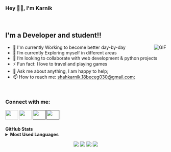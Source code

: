 ### Hey 👋🏽, I'm Karnik

<br />

## I'm a Developer and student!!

  <img align="right" alt="GIF" src="https://media.giphy.com/media/836HiJc7pgzy8iNXCn/giphy.gif" />

- 🔭 I'm currently Working to become better day-by-day
- 🌱 I’m currently Exploring myself in different areas
- 👯 I’m looking to collaborate with web development & python projects
- ⚡ Fun fact: I love to travel and playing games
- 💬 Ask me about anything, I am happy to help;
- 📫 How to reach me: shahkarnik.18beceg030@gmail.com;

<br />


<h3 align="left">Connect with me:</h3>
<p align="center">
<a href="https://www.linkedin.com/in/karnik-shah12" target="blank"><img align="left" src="https://cdn.jsdelivr.net/npm/simple-icons@3.0.1/icons/linkedin.svg" height="30" width="40" /></a>
<a href="https://www.instagram.com/karnik.shah/" target="blank"><img align="left" src="https://cdn.jsdelivr.net/npm/simple-icons@3.0.1/icons/instagram.svg" height="30" width="40" /></a>
<a href="" target="blank"><img align="left" src="https://cdn.jsdelivr.net/npm/simple-icons@3.0.1/icons/discord.svg" height="30" width="40" /></a>
<a href="" target="blank"><img align="left" src="https://cdn.jsdelivr.net/npm/simple-icons@3.0.1/icons/telegram.svg" height="30" width="40" /></a>
</p>
<br/>
<br/>

<br/>

<summary><b>GitHub Stats</b></summary>
<img alt="" src="https://github-readme-stats.vercel.app/api?username=KarnikShah&count_private=true&show_icons=truehow_icons=true" /> 

 
<details>
<summary><b>Most Used Languages</b></summary>
<img  src="https://github-readme-stats.vercel.app/api/top-langs/?username=KarnikShah&count_private=true&show_icons=truehow_icons=true&width=100%" />
</details>

<p align="center">
<img src="https://komarev.com/ghpvc/?username=KarnikShah" />
<img src="https://badges.pufler.dev/years/Karnik?&logo=github&logoColor=yellow" />
<img src="https://badges.pufler.dev/repos/KarnikShah?&logo=github&logoColor=yellow" />
<img src="https://badges.pufler.dev/commits/monthly/KarnikShah?&logo=github&logoColor=yellow" />
</p>
